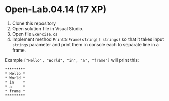 # Open-Lab.04.14 (17 XP)

1. Clone this repository
2. Open solution file in Visual Studio.
3. Open file `Exercise.cs`
4. Implement method `PrintInFrame(string[] strings)` so that it takes input `strings` parameter and print them in console each to separate line in a frame. 

Example `["Hello", "World", "in", "a", "frame"]` will print this:
````
*********  
* Hello *  
* World *  
* in    *  
* a     *  
* frame *  
*********  
````
